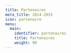 ```yaml
---
title: Partenaires
meta_title: 2014-2015
icon: partenaire
menu:
  main:
    identifier: partenaires
    title: Partenaires
    weight: 90
---
```


